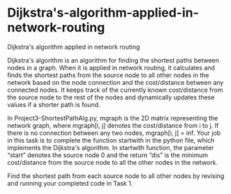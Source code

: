 # Dijkstra's-algorithm-applied-in-network-routing
Dijkstra's algorithm applied in network routing

Dijkstra's algorithm is an algorithm for finding the shortest paths between nodes in a graph. When it is applied in network routing, it calculates and finds the shortest paths from the source node to all other nodes in the network based on the node connection and the cost/distance between any connected nodes. It keeps track of the currently known cost/distance from the source node to the rest of the nodes and dynamically updates these values if a shorter path is found.

In Project3-ShortestPathAlg.py, mgraph is the 2D matrix representing the network graph, where mgraph[i, j] denotes the cost/distance from i to j. If there is no connection between any two nodes, mgraph[i, j] = inf. Your job in this task is to complete the function startwith in the python file, which implements the Dijkstra's algorithm. In startwith function, the parameter “start” denotes the source node 0 and the return “dis” is the minimum cost/distance from the source node to all the other nodes in the network.

Find the shortest path from each source node to all other nodes by revising and running your completed code in Task 1.

